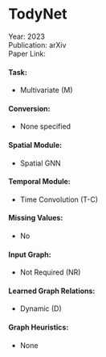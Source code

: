 # TodyNet

Year: 2023  
Publication: arXiv  
Paper Link:

#### Task:

- Multivariate (M)

#### Conversion:

- None specified

#### Spatial Module:

- Spatial GNN

#### Temporal Module:

- Time Convolution (T-C)

#### Missing Values:

- No

#### Input Graph:

- Not Required (NR)

#### Learned Graph Relations:

- Dynamic (D)

#### Graph Heuristics:

- None
